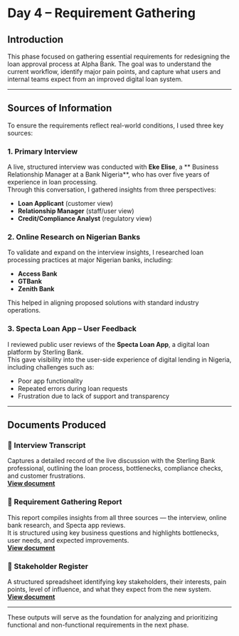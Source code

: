 # Day 4 – Requirement Gathering

## Introduction  
This phase focused on gathering essential requirements for redesigning the loan approval process at Alpha Bank. The goal was to understand the current workflow, identify major pain points, and capture what users and internal teams expect from an improved digital loan system.

---

## Sources of Information  

To ensure the requirements reflect real-world conditions, I used three key sources:

### 1. Primary Interview  
A live, structured interview was conducted with **Eke Elise**, a ** Business Relationship Manager at a Bank Nigeria**, who has over five years of experience in loan processing.  
Through this conversation, I gathered insights from three perspectives:
- **Loan Applicant** (customer view)  
- **Relationship Manager** (staff/user view)  
- **Credit/Compliance Analyst** (regulatory view)

### 2. Online Research on Nigerian Banks  
To validate and expand on the interview insights, I researched loan processing practices at major Nigerian banks, including:  
- **Access Bank**  
- **GTBank**  
- **Zenith Bank**

This helped in aligning proposed solutions with standard industry operations.

### 3. Specta Loan App – User Feedback  
I reviewed public user reviews of the **Specta Loan App**, a digital loan platform by Sterling Bank.  
This gave visibility into the user-side experience of digital lending in Nigeria, including challenges such as:
- Poor app functionality  
- Repeated errors during loan requests  
- Frustration due to lack of support and transparency  

---
## Documents Produced  

### 📄 Interview Transcript  
Captures a detailed record of the live discussion with the Sterling Bank professional, outlining the loan process, bottlenecks, compliance checks, and customer frustrations.  
**[View document](INSERT_LINK_HERE)**

### 📄 Requirement Gathering Report  
This report compiles insights from all three sources — the interview, online bank research, and Specta app reviews.  
It is structured using key business questions and highlights bottlenecks, user needs, and expected improvements.  
**[View document](INSERT_LINK_HERE)**

### 📄 Stakeholder Register  
A structured spreadsheet identifying key stakeholders, their interests, pain points, level of influence, and what they expect from the new system.  
**[View document](INSERT_LINK_HERE)**


---

These outputs will serve as the foundation for analyzing and prioritizing functional and non-functional requirements in the next phase.
